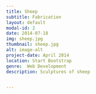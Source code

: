```yaml
---
title: Sheep
subtitle: Fabrication
layout: default
modal-id: 2
date: 2014-07-18
img: sheep.jpg
thumbnail: sheep.jpg
alt: image-alt
project-date: April 2014
location: Start Bootstrap
genre:  Web Development
description: Sculptures of sheep


---
```

